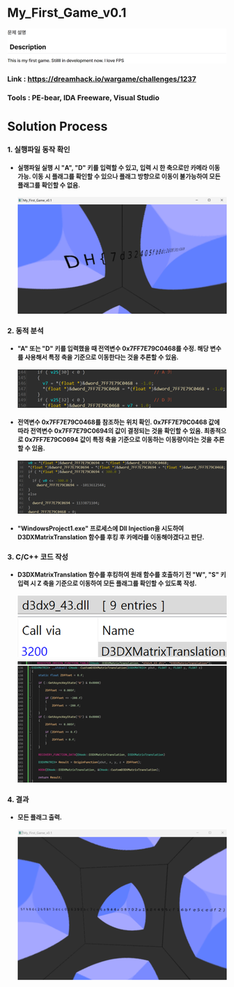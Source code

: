# **My_First_Game_v0.1**

![01](Image/01.png?raw=true)
### Link : https://dreamhack.io/wargame/challenges/1237
### Tools : PE-bear, IDA Freeware, Visual Studio

# **Solution Process**
### 1. 실행파일 동작 확인
  - #### 실행파일 실행 시 "A", "D" 키를 입력할 수 있고, 입력 시 한 축으로만 카메라 이동 가능. 이동 시 플래그를 확인할 수 있으나 플래그 방향으로 이동이 불가능하여 모든 플래그를 확인할 수 없음.
    ![02](Image/02.png?raw=true)

### 2. 동적 분석
  - #### "A" 또는 "D" 키를 입력했을 때 전역변수 0x7FF7E79C0468를 수정. 해당 변수를 사용해서 특정 축을 기준으로 이동한다는 것을 추론할 수 있음.
    ![03](Image/03.png?raw=true)

  - #### 전역변수 0x7FF7E79C0468를 참조하는 위치 확인. 0x7FF7E79C0468 값에 따라 전역변수 0x7FF7E79C0694의 값이 결정되는 것을 확인할 수 있음. 최종적으로 0x7FF7E79C0694 값이 특정 축을 기준으로 이동하는 이동량이라는 것을 추론할 수 있음.
    ![04](Image/04.png?raw=true)

  - #### "WindowsProject1.exe" 프로세스에 Dll Injection을 시도하여 D3DXMatrixTranslation 함수를 후킹 후 카메라를 이동해야겠다고 판단. 

### 3. C/C++ 코드 작성
  - #### D3DXMatrixTranslation 함수를 후킹하여 원래 함수를 호출하기 전 "W", "S" 키 입력 시 Z 축을 기준으로 이동하여 모든 플래그를 확인할 수 있도록 작성.
    ![05](Image/05.png?raw=true)
    ![06](Image/06.png?raw=true)
    ![07](Image/07.png?raw=true)
  
### 4. 결과
  - #### 모든 플래그 출력.
    ![08](Image/08.png?raw=true)
